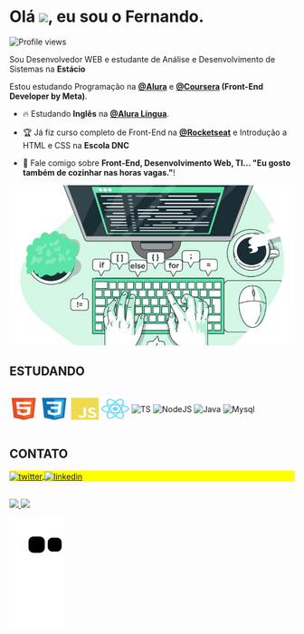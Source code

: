 <h1>Olá <img src="https://raw.githubusercontent.com/kaueMarques/kaueMarques/master/hi.gif" height="30px">, eu sou o Fernando.</h1>
<p> <img src="https://komarev.com/ghpvc/?username=fmachadoweb&color=yellow" alt="Profile views" /> </p>
 

Sou Desenvolvedor WEB e estudante de Análise e Desenvolvimento de Sistemas na **Estácio**

Estou estudando Programação na **<a href="https://github.com/alura">@Alura</a>** e **<a href="https://github.com/coursera">@Coursera</a> (Front-End Developer by Meta)**.

- 🔥 Estudando **Inglês** na **<a href="https://github.com/alura">@Alura Língua</a>**.

- 🏆 Já fiz curso completo de Front-End na **<a href="https://github.com/rocketseat">@Rocketseat**</a> e Introdução a HTML e CSS na **Escola DNC**

- 💬 Fale comigo sobre **Front-End, Desenvolvimento Web, TI... "Eu gosto também de cozinhar nas horas vagas."**!


<img src="https://github.com/fmachadoweb/fmachadoweb/blob/main/149240312-ecacc2d6-f690-44bd-9711-9567679d5f73.jpg?raw=true">

<br>


## ESTUDANDO

<div style="display: inline_block"><br>
 <img align="center" alt="HTML" height="40" width="50" src="https://raw.githubusercontent.com/devicons/devicon/master/icons/html5/html5-original.svg">
 <img align="center" alt="CSS"   height="40" width="50" src="https://raw.githubusercontent.com/devicons/devicon/master/icons/css3/css3-original.svg">
 <img align="center" alt="JS"   height="40" width="50" src="https://raw.githubusercontent.com/devicons/devicon/master/icons/javascript/javascript-plain.svg">
 <img align="center" alt="React"   height="40" width="50" src="https://raw.githubusercontent.com/devicons/devicon/master/icons/react/react-original.svg">
 <img align="center" alt="TS"   height="40" width="50" src="https://cdn.jsdelivr.net/gh/devicons/devicon/icons/typescript/typescript-original.svg">
 <img align="center" alt="NodeJS"   height="40" width="50" src="https://cdn.jsdelivr.net/gh/devicons/devicon/icons/nodejs/nodejs-original.svg">
 <img align="center" alt="Java"   height="40" width="50" src="https://cdn.jsdelivr.net/gh/devicons/devicon/icons/java/java-original.svg">
 <img align="center" alt="Mysql"   height="40" width="50" src="https://cdn.jsdelivr.net/gh/devicons/devicon/icons/mysql/mysql-original.svg">
</div>
<br>


## CONTATO

<p align="left" style="background:yellow">
<a href="https://twitter.com/fmachadoweb" target="_blank">
  <img align="center" src="https://img.shields.io/badge/-fmachadoweb-05122A?style=flat&logo=twitter" alt="twitter"/>  
</a>
<a href="https://linkedin.com/in/fmachadoweb" target="_blank">
  <img align="center" src="https://img.shields.io/badge/-fmachadoweb-05122A?style=flat&logo=linkedin" alt="linkedin"/>
</a>

</p>

<br>


<div>
  <a href="https://github.com/carlosdancr">
  <img height="160em" src="https://github-readme-stats.vercel.app/api?username=fmachadoweb&show_icons=true&theme=react&include_all_commits=true&count_private=true&border_radius=8&hide_border=true&bg_color=2D333B"/>
  <img height="160em" src="https://github-readme-stats.vercel.app/api/top-langs/?username=fmachadoweb&layout=compact&langs_count=7&theme=react&border_radius=8&hide_border=true&bg_color=2D333B"/>
</div>

![Snake animation](https://github.com/fmachadoweb/fmachadoweb/blob/output/github-contribution-grid-snake.svg)
  
<br>

